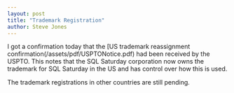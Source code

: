 ```yaml
---
layout: post
title: "Trademark Registration"
author: Steve Jones
---
```


I got a confirmation today that the [US trademark reassignment confirmation(/assets/pdf/USPTONotice.pdf) had been received by the USPTO. This notes that the SQL Saturday corporation now owns the trademark for SQL Saturday in the US and has control over how this is used.

The trademark registrations in other countries are still pending.

